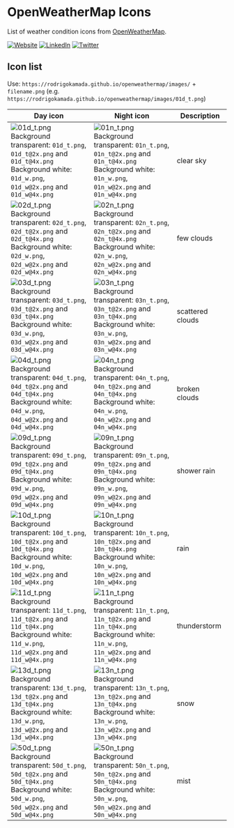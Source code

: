 # OpenWeatherMap Icons

List of weather condition icons from [OpenWeatherMap](https://openweathermap.org/weather-conditions).



[![Website](https://shields.braskam.com/v1/shields?name=website&format=rectangle&size=small)](https://rodrigo.kamada.com.br)
[![LinkedIn](https://shields.braskam.com/v1/shields?name=linkedin&format=rectangle&size=small)](https://www.linkedin.com/in/rodrigokamada)
[![Twitter](https://shields.braskam.com/v1/shields?name=twitter&format=rectangle&size=small&socialAccount=rodrigokamada)](https://twitter.com/rodrigokamada)



## Icon list


Use: `https://rodrigokamada.github.io/openweathermap/images/` + `filename.png` (e.g. `https://rodrigokamada.github.io/openweathermap/images/01d_t.png`)


| Day icon | Night icon  | Description |
| --- | --- | --- |
| ![01d_t.png](https://rodrigokamada.github.io/openweathermap/images/01d_t.png)<br />Background transparent: `01d_t.png`, `01d_t@2x.png` and `01d_t@4x.png`<br />Background white: `01d_w.png`, `01d_w@2x.png` and `01d_w@4x.png` | ![01n_t.png](https://rodrigokamada.github.io/openweathermap/images/01n_t.png)<br />Background transparent: `01n_t.png`, `01n_t@2x.png` and `01n_t@4x.png`<br />Background white: `01n_w.png`, `01n_w@2x.png` and `01n_w@4x.png` | clear sky |
| ![02d_t.png](https://rodrigokamada.github.io/openweathermap/images/02d_t.png)<br />Background transparent: `02d_t.png`, `02d_t@2x.png` and `02d_t@4x.png`<br />Background white: `02d_w.png`, `02d_w@2x.png` and `02d_w@4x.png` | ![02n_t.png](https://rodrigokamada.github.io/openweathermap/images/02n_t.png)<br />Background transparent: `02n_t.png`, `02n_t@2x.png` and `02n_t@4x.png`<br />Background white: `02n_w.png`, `02n_w@2x.png` and `02n_w@4x.png` | few clouds |
| ![03d_t.png](https://rodrigokamada.github.io/openweathermap/images/03d_t.png)<br />Background transparent: `03d_t.png`, `03d_t@2x.png` and `03d_t@4x.png`<br />Background white: `03d_w.png`, `03d_w@2x.png` and `03d_w@4x.png` | ![03n_t.png](https://rodrigokamada.github.io/openweathermap/images/03n_t.png)<br />Background transparent: `03n_t.png`, `03n_t@2x.png` and `03n_t@4x.png`<br />Background white: `03n_w.png`, `03n_w@2x.png` and `03n_w@4x.png` | scattered clouds |
| ![04d_t.png](https://rodrigokamada.github.io/openweathermap/images/04d_t.png)<br />Background transparent: `04d_t.png`, `04d_t@2x.png` and `04d_t@4x.png`<br />Background white: `04d_w.png`, `04d_w@2x.png` and `04d_w@4x.png` | ![04n_t.png](https://rodrigokamada.github.io/openweathermap/images/04n_t.png)<br />Background transparent: `04n_t.png`, `04n_t@2x.png` and `04n_t@4x.png`<br />Background white: `04n_w.png`, `04n_w@2x.png` and `04n_w@4x.png` | broken clouds |
| ![09d_t.png](https://rodrigokamada.github.io/openweathermap/images/09d_t.png)<br />Background transparent: `09d_t.png`, `09d_t@2x.png` and `09d_t@4x.png`<br />Background white: `09d_w.png`, `09d_w@2x.png` and `09d_w@4x.png` | ![09n_t.png](https://rodrigokamada.github.io/openweathermap/images/09n_t.png)<br />Background transparent: `09n_t.png`, `09n_t@2x.png` and `09n_t@4x.png`<br />Background white: `09n_w.png`, `09n_w@2x.png` and `09n_w@4x.png` | shower rain |
| ![10d_t.png](https://rodrigokamada.github.io/openweathermap/images/10d_t.png)<br />Background transparent: `10d_t.png`, `10d_t@2x.png` and `10d_t@4x.png`<br />Background white: `10d_w.png`, `10d_w@2x.png` and `10d_w@4x.png` | ![10n_t.png](https://rodrigokamada.github.io/openweathermap/images/10n_t.png)<br />Background transparent: `10n_t.png`, `10n_t@2x.png` and `10n_t@4x.png`<br />Background white: `10n_w.png`, `10n_w@2x.png` and `10n_w@4x.png` | rain |
| ![11d_t.png](https://rodrigokamada.github.io/openweathermap/images/11d_t.png)<br />Background transparent: `11d_t.png`, `11d_t@2x.png` and `11d_t@4x.png`<br />Background white: `11d_w.png`, `11d_w@2x.png` and `11d_w@4x.png` | ![11n_t.png](https://rodrigokamada.github.io/openweathermap/images/11n_t.png)<br />Background transparent: `11n_t.png`, `11n_t@2x.png` and `11n_t@4x.png`<br />Background white: `11n_w.png`, `11n_w@2x.png` and `11n_w@4x.png` | thunderstorm |
| ![13d_t.png](https://rodrigokamada.github.io/openweathermap/images/13d_t.png)<br />Background transparent: `13d_t.png`, `13d_t@2x.png` and `13d_t@4x.png`<br />Background white: `13d_w.png`, `13d_w@2x.png` and `13d_w@4x.png` | ![13n_t.png](https://rodrigokamada.github.io/openweathermap/images/13n_t.png)<br />Background transparent: `13n_t.png`, `13n_t@2x.png` and `13n_t@4x.png`<br />Background white: `13n_w.png`, `13n_w@2x.png` and `13n_w@4x.png` | snow |
| ![50d_t.png](https://rodrigokamada.github.io/openweathermap/images/50d_t.png)<br />Background transparent: `50d_t.png`, `50d_t@2x.png` and `50d_t@4x.png`<br />Background white: `50d_w.png`, `50d_w@2x.png` and `50d_w@4x.png` | ![50n_t.png](https://rodrigokamada.github.io/openweathermap/images/50n_t.png)<br />Background transparent: `50n_t.png`, `50n_t@2x.png` and `50n_t@4x.png`<br />Background white: `50n_w.png`, `50n_w@2x.png` and `50n_w@4x.png` | mist |

